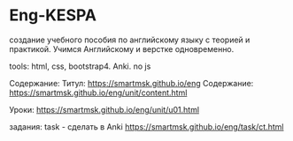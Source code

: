 # Eng-KESPA
создание учебного пособия по английскому языку с теорией и практикой. 
Учимся Английскому и верстке одновременно.

tools: html, css, bootstrap4. Anki. 
no js 



Содержание:
Титул: https://smartmsk.github.io/eng
Содержание: https://smartmsk.github.io/eng/unit/content.html

Уроки:	https://smartmsk.github.io/eng/unit/u01.html 

задания: task - сделать в Anki
https://smartmsk.github.io/eng/task/ct.html

